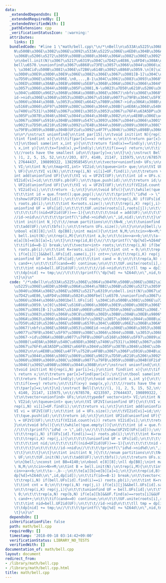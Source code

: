 ```yaml
---
data:
  _extendedDependsOn: []
  _extendedRequiredBy: []
  _extendedVerifiedWith: []
  _pathExtension: cpp
  _verificationStatusIcon: ':warning:'
  attributes:
    links: []
  bundledCode: "#line 1 \"math/bell.cpp\"\n/*\nBell\n\u533A\u5225\u306E\u3064\u304F\
    N\u500B\u306E\u3082\u306E\u3092\u533A\u5225\u306E\u4ED8\u304B\u306A\u3044\u7BB1\
    \u306B\u5206\u5272\u3059\u308B\u3088\u3046\u306A\u3082\u306E\u3092\u5217\u6319\
    \n\nbell.init(N)\u3067\u5217\u6319\u304C\u7D42\u4E86,\u8FD4\u308A\u5024\u306F\
    bell\u6570.\nunionfind\u3067\u8868\u73FE\u3057\u3066\u3044\u3066\u3001bell.UFs[id]\
    \ \u304Cid\u500B\u3081\u306E\u72B6\u614B\u3092\u8868\u3059.\n[0]\u304C\u5168\u3066\
    \u30D0\u30E9\u30D0\u30E9\u306E\u3082\u306E\u3067\u3001[B-1]\u304C\u5168\u90E8\u9023\
    \u7D50\u306E\u3082\u306E.\n0,...,B-1\u304C\u3061\u3083\u3093\u3068\u30C8\u30DD\
    \u30ED\u30B8\u30AB\u30EB\u9806\u5E8F\u306B\u306A\u3063\u3066\u3044\u308B(bfs\u3092\
    \u3057\u3066\u3044\u308B\u305F\u3081,N-\u9023\u7D50\u6210\u5206\u306E\u500B\u6570\
    \u304C\u8DDD\u96E2\u306B\u306A\u308B\u306E\u3067)\nbfs\u306E\u3068\u3053\u306E\
    id->nid\u306E\u3068\u3053\u308D\u3067\u5168\u9077\u79FB\u304C\u5F97\u3089\u308C\
    \u3066\u3044\u308B.\u3053\u306E\u6642\u70B9\u3067->id\u306A\u308B\u9077\u79FB\u306F\
    \u5168\u3066\u5F97\u3089\u308C\u3066\u3044\u308B(\u4E0A\u3068\u540C\u69D8\u306E\
    \u7406\u7531)\u306E\u3067\u3001\u3053\u3053\u3067\u76F4\u63A5DP\u3092\u66F8\u3044\
    \u305F\u307B\u3046\u304C\u3044\u3044\u304B\u3082\n\n\u4E0B\u306E\u4F7F\u7528\u4F8B\
    \u3067\u306F\u5916\u304B\u3089\u547C\u3093\u3067\u3044\u3066\u3001\u3069\u306E\
    \u9023\u7D50\u6210\u5206\u3092\u7E4B\u3044\u3060\u3089\u3069\u308C\u306B\u9077\
    \u79FB\u3059\u308B\u304B(UF2id\u3092\u4F7F\u3046)\u3092\u898B\u3066\u3044\u308B\
    \n\n*/\nstruct unionfind{\n\tint par[15];\n\tvoid init(int N){rep(i,N) par[i]=i;}\n\
    \tint find(int x){\n\t\tif(par[x]==x) return x;\n\t\treturn par[x]=find(par[x]);\n\
    \t}\n\tbool same(int x,int y){\n\t\treturn find(x)==find(y);\n\t}\n\tvoid unite(int\
    \ x,int y){\n\t\tx=find(x),y=find(y);\n\t\tif(x==y) return;\n\t\tif(x>y) swap(x,y);\t\
    \t//roots have the smallest id\n\t\tpar[y]=x;\n\t}\n};\nstruct Bell{\n\t//(1,\
    \ )1, 2, 5, 15, 52,\n\t//203, 877, 4140, 21147, 115975,\n\t//678570, 4213597,\
    \ 27644437, 190899322, 1382958545\n\t\n\tvector<unionfind> UFs;\n\n\ttypedef vector<int>\
    \ VI;\n\tint N;\n\tmap<VI,int> VI2id;\n\tqueue<int> que;\n\n\tVI UF2VI(unionfind\
    \ UF){\n\t\tVI vi(N);\n\t\trep(i,N) vi[i]=UF.find(i);\n\t\treturn vi;\n\t}\n\t\
    int add(unionfind UF){\n\t\tVI vi = UF2VI(UF);\n\t\tint id = UFs.size();\n\t\t\
    VI2id[vi]=id;\n\t\tUFs.pb(UF);\n\t\tque.push(id);\n\t\treturn id;\n\t}\n\tint\
    \ UF2id(unionfind UF){\n\t\tVI vi = UF2VI(UF);\n\t\tif(VI2id.count(vi)) return\
    \ VI2id[vi];\n\t\treturn -1;\n\t}\n\n\tvoid bfs(){\n\t\twhile(!que.empty()){\n\
    \t\t\tint id = que.front();que.pop();\n//\t\t\tprintf(\"id%d -> \",id);\n//\t\t\
    \tshow(UF2VI(UFs[id]));\n\t\t\tVI roots;\n\t\t\trep(i,N) if(UFs[id].find(i)==i)\
    \ roots.pb(i);\n\t\t\tint K=roots.size();\n\t\t\trep(i,K) rep(j,i){\n\t\t\t\t\
    unionfind UF = UFs[id];\n\t\t\t\tUF.unite(roots[i],roots[j]);\n\t\t\t\tint nid;\n\
    \t\t\t\tif((nid=UF2id(UF))==-1){\n\t\t\t\t\tnid = add(UF);\n\t\t\t\t}\n\t\t\t\t\
    //id->nid\n//\t\t\t\tprintf(\"id%d->nid%d\\n\",id,nid);\n\t\t\t}\n\t\t}\n\t}\n\
    \tint init(int N_){\t\t//enum partitions\n\t\tN=N_;\n\t\tunionfind UF;\n\t\tUF.init(N);\n\
    \t\tadd(UF);\n\t\tbfs();\n\t\treturn UFs.size();\n\t}\n\n\n}bell;\nconst int B8=4140;\n\
    \nbool e[8][8];\nll dp[B8];\nint main(){\n\tint N,M;\n\tcin>>N>>M;\n\tint B =\
    \ bell.init(N);\n\trep(i,M){\n\t\tint a,b;\n\t\tcin>>a>>b;\n\t\ta--,b--;\n\t\t\
    e[a][b]=e[b][a]=1;\n\t}\n\trep(id,B){\n//\t\tprintf(\"dp[%d]=%I64d\\n\",id,dp[id]);\n\
    \t\tif(id==B-1) break;\n\t\tvector<int> roots;\n\t\trep(i,N) if(bell.UFs[id].find(i)==i)\
    \ roots.pb(i);\n\t\tint K=roots.size();\n\t\tint cnt = 0;\n\t\trep(i,N) rep(j,i)\
    \ if(e[i][j]&&bell.UFs[id].same(i,j)) cnt++;\n\n\t\trep(i,K) rep(j,i){\n\t\t\t\
    unionfind UF = bell.UFs[id];\n\t\t\tint cand = 0;\n\t\t\trep(a,N) rep(b,N) if(e[a][b]&&UF.find(a)==roots[i]&&UF.find(b)==roots[j])\
    \ cand++;\n\t\t\tif(cand==0) continue;\n\n\t\t\tUF.unite(roots[i],roots[j]);\n\
    \t\t\tint nid=bell.UF2id(UF);\n\t\t\t//id->nid\n\t\t\tll tmp = dp[id]*cand;\n\t\
    \t\tdp[nid] += tmp;\n//\t\t\t\tprintf(\"dp[%d] += %I64d\\n\",nid,tmp);\n\t\t}\n\
    \t}\n}\n"
  code: "/*\nBell\n\u533A\u5225\u306E\u3064\u304FN\u500B\u306E\u3082\u306E\u3092\u533A\
    \u5225\u306E\u4ED8\u304B\u306A\u3044\u7BB1\u306B\u5206\u5272\u3059\u308B\u3088\
    \u3046\u306A\u3082\u306E\u3092\u5217\u6319\n\nbell.init(N)\u3067\u5217\u6319\u304C\
    \u7D42\u4E86,\u8FD4\u308A\u5024\u306Fbell\u6570.\nunionfind\u3067\u8868\u73FE\u3057\
    \u3066\u3044\u3066\u3001bell.UFs[id] \u304Cid\u500B\u3081\u306E\u72B6\u614B\u3092\
    \u8868\u3059.\n[0]\u304C\u5168\u3066\u30D0\u30E9\u30D0\u30E9\u306E\u3082\u306E\
    \u3067\u3001[B-1]\u304C\u5168\u90E8\u9023\u7D50\u306E\u3082\u306E.\n0,...,B-1\u304C\
    \u3061\u3083\u3093\u3068\u30C8\u30DD\u30ED\u30B8\u30AB\u30EB\u9806\u5E8F\u306B\
    \u306A\u3063\u3066\u3044\u308B(bfs\u3092\u3057\u3066\u3044\u308B\u305F\u3081,N-\u9023\
    \u7D50\u6210\u5206\u306E\u500B\u6570\u304C\u8DDD\u96E2\u306B\u306A\u308B\u306E\
    \u3067)\nbfs\u306E\u3068\u3053\u306Eid->nid\u306E\u3068\u3053\u308D\u3067\u5168\
    \u9077\u79FB\u304C\u5F97\u3089\u308C\u3066\u3044\u308B.\u3053\u306E\u6642\u70B9\
    \u3067->id\u306A\u308B\u9077\u79FB\u306F\u5168\u3066\u5F97\u3089\u308C\u3066\u3044\
    \u308B(\u4E0A\u3068\u540C\u69D8\u306E\u7406\u7531)\u306E\u3067\u3001\u3053\u3053\
    \u3067\u76F4\u63A5DP\u3092\u66F8\u3044\u305F\u307B\u3046\u304C\u3044\u3044\u304B\
    \u3082\n\n\u4E0B\u306E\u4F7F\u7528\u4F8B\u3067\u306F\u5916\u304B\u3089\u547C\u3093\
    \u3067\u3044\u3066\u3001\u3069\u306E\u9023\u7D50\u6210\u5206\u3092\u7E4B\u3044\
    \u3060\u3089\u3069\u308C\u306B\u9077\u79FB\u3059\u308B\u304B(UF2id\u3092\u4F7F\
    \u3046)\u3092\u898B\u3066\u3044\u308B\n\n*/\nstruct unionfind{\n\tint par[15];\n\
    \tvoid init(int N){rep(i,N) par[i]=i;}\n\tint find(int x){\n\t\tif(par[x]==x)\
    \ return x;\n\t\treturn par[x]=find(par[x]);\n\t}\n\tbool same(int x,int y){\n\
    \t\treturn find(x)==find(y);\n\t}\n\tvoid unite(int x,int y){\n\t\tx=find(x),y=find(y);\n\
    \t\tif(x==y) return;\n\t\tif(x>y) swap(x,y);\t\t//roots have the smallest id\n\
    \t\tpar[y]=x;\n\t}\n};\nstruct Bell{\n\t//(1, )1, 2, 5, 15, 52,\n\t//203, 877,\
    \ 4140, 21147, 115975,\n\t//678570, 4213597, 27644437, 190899322, 1382958545\n\
    \t\n\tvector<unionfind> UFs;\n\n\ttypedef vector<int> VI;\n\tint N;\n\tmap<VI,int>\
    \ VI2id;\n\tqueue<int> que;\n\n\tVI UF2VI(unionfind UF){\n\t\tVI vi(N);\n\t\t\
    rep(i,N) vi[i]=UF.find(i);\n\t\treturn vi;\n\t}\n\tint add(unionfind UF){\n\t\t\
    VI vi = UF2VI(UF);\n\t\tint id = UFs.size();\n\t\tVI2id[vi]=id;\n\t\tUFs.pb(UF);\n\
    \t\tque.push(id);\n\t\treturn id;\n\t}\n\tint UF2id(unionfind UF){\n\t\tVI vi\
    \ = UF2VI(UF);\n\t\tif(VI2id.count(vi)) return VI2id[vi];\n\t\treturn -1;\n\t\
    }\n\n\tvoid bfs(){\n\t\twhile(!que.empty()){\n\t\t\tint id = que.front();que.pop();\n\
    //\t\t\tprintf(\"id%d -> \",id);\n//\t\t\tshow(UF2VI(UFs[id]));\n\t\t\tVI roots;\n\
    \t\t\trep(i,N) if(UFs[id].find(i)==i) roots.pb(i);\n\t\t\tint K=roots.size();\n\
    \t\t\trep(i,K) rep(j,i){\n\t\t\t\tunionfind UF = UFs[id];\n\t\t\t\tUF.unite(roots[i],roots[j]);\n\
    \t\t\t\tint nid;\n\t\t\t\tif((nid=UF2id(UF))==-1){\n\t\t\t\t\tnid = add(UF);\n\
    \t\t\t\t}\n\t\t\t\t//id->nid\n//\t\t\t\tprintf(\"id%d->nid%d\\n\",id,nid);\n\t\
    \t\t}\n\t\t}\n\t}\n\tint init(int N_){\t\t//enum partitions\n\t\tN=N_;\n\t\tunionfind\
    \ UF;\n\t\tUF.init(N);\n\t\tadd(UF);\n\t\tbfs();\n\t\treturn UFs.size();\n\t}\n\
    \n\n}bell;\nconst int B8=4140;\n\nbool e[8][8];\nll dp[B8];\nint main(){\n\tint\
    \ N,M;\n\tcin>>N>>M;\n\tint B = bell.init(N);\n\trep(i,M){\n\t\tint a,b;\n\t\t\
    cin>>a>>b;\n\t\ta--,b--;\n\t\te[a][b]=e[b][a]=1;\n\t}\n\trep(id,B){\n//\t\tprintf(\"\
    dp[%d]=%I64d\\n\",id,dp[id]);\n\t\tif(id==B-1) break;\n\t\tvector<int> roots;\n\
    \t\trep(i,N) if(bell.UFs[id].find(i)==i) roots.pb(i);\n\t\tint K=roots.size();\n\
    \t\tint cnt = 0;\n\t\trep(i,N) rep(j,i) if(e[i][j]&&bell.UFs[id].same(i,j)) cnt++;\n\
    \n\t\trep(i,K) rep(j,i){\n\t\t\tunionfind UF = bell.UFs[id];\n\t\t\tint cand =\
    \ 0;\n\t\t\trep(a,N) rep(b,N) if(e[a][b]&&UF.find(a)==roots[i]&&UF.find(b)==roots[j])\
    \ cand++;\n\t\t\tif(cand==0) continue;\n\n\t\t\tUF.unite(roots[i],roots[j]);\n\
    \t\t\tint nid=bell.UF2id(UF);\n\t\t\t//id->nid\n\t\t\tll tmp = dp[id]*cand;\n\t\
    \t\tdp[nid] += tmp;\n//\t\t\t\tprintf(\"dp[%d] += %I64d\\n\",nid,tmp);\n\t\t}\n\
    \t}\n}\n"
  dependsOn: []
  isVerificationFile: false
  path: math/bell.cpp
  requiredBy: []
  timestamp: '2018-09-18 03:14:42+09:00'
  verificationStatus: LIBRARY_NO_TESTS
  verifiedWith: []
documentation_of: math/bell.cpp
layout: document
redirect_from:
- /library/math/bell.cpp
- /library/math/bell.cpp.html
title: math/bell.cpp
---
```

